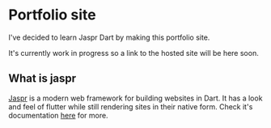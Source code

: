 # Portfolio site

I've decided to learn Jaspr Dart by making this portfolio site.

It's currently work in progress so a link to the hosted site will be here soon.

## What is jaspr

[Jaspr](https://github.com/schultek/jaspr) is a modern web framework for building websites in Dart.
It has a look and feel of flutter while still rendering sites in their native form. Check it's documentation [here](https://docs.page/schultek/jaspr) for more.
